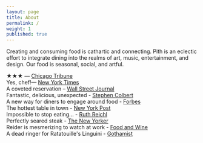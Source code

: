 ```yaml
---
layout: page
title: About
permalink: /
weight: 1
published: true
---
```


Creating and consuming food is cathartic and connecting. Pith is an eclectic effort to integrate dining into the realms of art, music, entertainment, and design. Our food is seasonal, social, and artful.

★★★ — [Chicago Tribune](http://www.chicagotribune.com/dining/restaurants/ct-review-intro-jonah-reider-food-0928-20160924-column.html)  
Yes, chef!— [New York Times](https://www.nytimes.com/2017/04/20/style/jonah-reider-pith-supper-club.html)  
A coveted reservation – [Wall Street Journal](http://www.wsj.com/articles/for-columbia-student-entrepreneur-dorm-restaurant-is-just-the-first-course-1454113319)  
Fantastic, delicious, unexpected - [Stephen Colbert](https://www.youtube.com/watch?v=61fjFhCBnRc)  
A new way for diners to engage around food - [Forbes](http://www.forbes.com/sites/eveturowpaul/2016/09/09/what-happens-when-the-dorm-room-chef-graduates/)  
The hottest table in town - [New York Post](http://nypost.com/2015/10/07/the-hottest-table-in-town-is-in-a-columbia-university-dorm/)  
Impossible to stop eating… - [Ruth Reichl](http://ruthreichl.com/2016/04/a-pithy-meal.html/)  
Perfectly seared steak - [The New Yorker](http://www.newyorker.com/magazine/2015/10/26/supper-club)                 
Reider is mesmerizing to watch at work - [Food and Wine](http://www.foodandwine.com/fwx/food/how-smoke-marijuana)                     
A dead ringer for Ratatouille's Linguini - [Gothamist](http://gothamist.com/2016/01/30/there_is_a_900-person_waiting_list.php)
